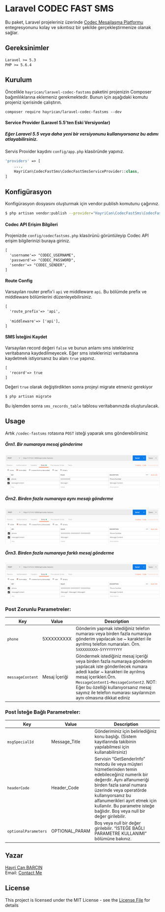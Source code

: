 # Laravel CODEC FAST SMS

Bu paket, Laravel projeleriniz üzerinde [Codec Mesajlaşma Platformu] 
entegresyonunu kolay ve sıkıntısız bir şekilde gerçekleştirmenize olanak sağlar.

## Gereksinimler
    Laravel >= 5.3
    PHP >= 5.6.4
        
## Kurulum
Öncelikle `hayrican/laravel-codec-fastsms` paketini projenizin Composer bağımlılıklarına eklemeniz gerekmektedir.
Bunun için aşağıdaki komutu projeniz içerisinde çalıştırın.
```
composer require hayrican/laravel-codec-fastsms --dev
```

#### Service Provider (Laravel 5.5'ten Eski Versiyonlar)

##### Eğer Laravel 5.5 veya daha yeni bir versiyonunu kullanıyorsanız bu adımı atlayabilirsiniz.

Servis Provider kaydını `config/app.php` klasöründe yapınız.
```php
'providers' => [
    ...,
    HayriCan\CodecFastSms\CodecFastSmsServiceProvider::class,
]
```

## Konfigürasyon
Konfigürasyon dosyasını oluşturmak için vendor:publish komutunu çağırınız.
```bash
$ php artisan vendor:publish --provider="HayriCan\CodecFastSms\CodecFastSmsServiceProvider"
```

#### Codec API Erişim Bilgileri
Projenizde `config/codecfastsms.php` klasörünü görüntüleyip Codec API erişim bilgilerinizi buraya giriniz.
```array
[
  'username'=> "CODEC_USERNAME",
  'password'=> "CODEC_PASSWORD",
  'sender'=> "CODEC_SENDER",
]
```
####  Route Config
Varsayılan router prefix'i `api` ve middleware `api`. Bu bölümde prefix ve middleware bölümlerini düzenleyebilirsiniz.
```array
[
  'route_prefix'=> 'api',

  'middleware'=> ['api'],
]
```


####  SMS İsteğini Kaydet
Varsayılan record değeri `false` ve bunun anlamı sms istekleriniz veritabanına kaydedilmeyecek.
Eğer sms isteklerinizi veritabanına kaydetmek istiyorsanız bu alanı `true` yapınız.
```array
[
  'record'=> true
]
```
Değeri `true` olarak değiştirdikten sonra projeyi migrate etmeniz gerekiyor
```bash
$ php artisan migrate
```
Bu işlemden sonra `sms_records_table` tablosu veritabanınızda oluşturulacak.

## Usage
Artık `/codec-fastsms` rotasına `POST` isteği yaparak sms gönderebilirsiniz
##### Örn1. Bir numaraya mesaj gönderime
![Screencast1](postman-1.PNG)
##### Örn2. Birden fazla numaraya aynı mesajı gönderme 
![Screencast2](postman-2.PNG)
##### Örn3. Birden fazla numaraya farklı mesaj gönderme 
![Screencast3](postman-3.PNG)


### Post Zorunlu Parametreler:

| Key                   | Value         | Description   |
| ---                   | ---           | ---           |
| `phone`               | 5XXXXXXXXX    |Gönderim yapmak istediğiniz telefon numarası veya birden fazla numaraya gönderim yapılacak ise ~ karakteri ile ayrılmış telefon numaraları. Örn. `5XXXXXXXXX~5YYYYYYYYY`|
| `messageContent`      | Mesaj İçeriği |Göndermek istediğiniz mesaj içeriği veya birden fazla numaraya gönderim yapılacak iste gönderilecek numara adedi kadar ~ karakteri ile ayrılmış mesaj içerikleri.Örn. `MessageContent1~MessageContent2`. NOT: Eğer bu özelliği kullanıyorsanız mesaj sayınız ile telefon numarası sayılarınızın aynı olmasına dikkat ediniz |


### Post İsteğe Bağlı Parametreler:

| Key                   | Value         | Description   |
| ---                   | ---           | ---           |
| `msgSpecialId `       | Message_Title |Gönderiminiz için belirlediğiniz konu başlığı. (Sistem kayıtlarında takibinin yapılabilmesi için kullanabilirsiniz) |
| `headerCode `         | Header_Code   |Servisin “GetSenderInfo” metodu ile veya müşteri hizmetlerinden temin edebileceğiniz numerik bir değerdir. Aynı alfanumeriği birden fazla sanal numara üzerinde veya operatörde kullanıyorsanız bu alfanumerikleri ayırt etmek için kullanılır. Bu parametre isteğe bağlıdır. Boş veya null bir değer girilebilir.   |
| `optionalParameters ` | OPTIONAL_PARAM|Boş veya null bir değer girilebilir. “İSTEĞE BAĞLI PARAMETRE KULLANIMI” bölümüne bakınız. |

## Yazar

[Hayri Can BARÇIN]  
Email: [Contact Me]

## License

This project is licensed under the MIT License - see the [License File](LICENSE) for details



[//]: # (These are reference links used in the body of this note and get stripped out when the markdown processor does its job. There is no need to format nicely because it shouldn't be seen. Thanks SO - http://stackoverflow.com/questions/4823468/store-comments-in-markdown-syntax)
   [Codec Mesajlaşma Platformu]: <https://www.codec.com.tr/#p1>
   [Hayri Can BARÇIN]: <https://www.linkedin.com/in/hayricanbarcin/>
   [Contact Me]: <mailto:hayricanbarcin@gmail.com>

